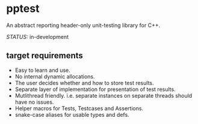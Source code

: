 # pptest

An abstract reporting header-only unit-testing library for C++.

*STATUS:* in-development

## target requirements

- Easy to learn and use.
- No internal dynamic allocations.
- The user decides whether and how to store test results.
- Separate layer of implementation for presentation of test results.
- Mutlithread friendly. i.e. separate instances on separate threads should have no issues.
- Helper macros for Tests, Testcases and Assertions.
- snake-case aliases for usable types and defs.
